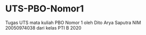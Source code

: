 # UTS-PBO-Nomor1
Tugas UTS mata kuliah PBO Nomor 1 oleh Dito Arya Saputra NIM 20050974038 dari kelas PTI B 2020
